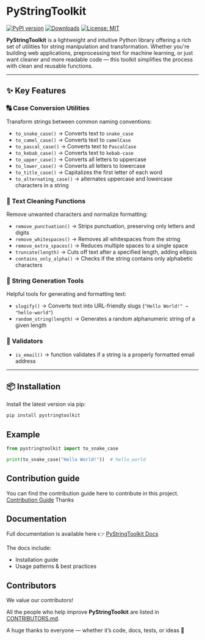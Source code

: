# PyStringToolkit

[![PyPI version](https://badge.fury.io/py/pystringtoolkit.svg)](https://pypi.org/project/pystringtoolkit/)
[![Downloads](https://static.pepy.tech/badge/pystringtoolkit)](https://pepy.tech/project/pystringtoolkit)
[![License: MIT](https://img.shields.io/badge/License-MIT-yellow.svg)](https://opensource.org/licenses/MIT)

**PyStringToolkit** is a lightweight and intuitive Python library offering a rich set of utilities for string manipulation and transformation. Whether you're building web applications, preprocessing text for machine learning, or just want cleaner and more readable code — this toolkit simplifies the process with clean and reusable functions.

---

## ✨ Key Features

### 🔠 Case Conversion Utilities
Transform strings between common naming conventions:

- `to_snake_case()` → Converts text to `snake_case`
- `to_camel_case()` → Converts text to `camelCase`
- `to_pascal_case()` → Converts text to `PascalCase`
- `to_kebab_case()` → Converts text to `kebab-case`
- `to_upper_case()` → Converts all letters to uppercase
- `to_lower_case()` → Converts all letters to lowercase
- `to_title_case()` → Capitalizes the first letter of each word
- `to_alternating_case()` →  alternates uppercase and lowercase characters in a string
### 🧹 Text Cleaning Functions
Remove unwanted characters and normalize formatting:

- `remove_punctuation()` → Strips punctuation, preserving only letters and digits
- `remove_whitespaces()` → Removes all whitespaces from the string
- `remove_extra_spaces()` → Reduces multiple spaces to a single space
- `truncate(length)` → Cuts off text after a specified length, adding ellipsis
- `contains_only_alpha()` → Checks if the string contains only alphabetic characters

### 🔧 String Generation Tools
Helpful tools for generating and formatting text:

- `slugify()` → Converts text into URL-friendly slugs (`"Hello World!" → "hello-world"`)
- `random_string(length)` → Generates a random alphanumeric string of a given length

### 📧 Validators
- `is_email()` → function validates if a string is a properly formatted email address

---

## 📦 Installation  

Install the latest version via pip:

```bash
pip install pystringtoolkit
```
## Example

```python
from pystringtoolkit import to_snake_case

print(to_snake_case("Hello World!"))  # hello_world
```
## Contribution guide
 You can find the contribution guide here to contribute in this project.
[Contribution Guide](CONTRIBUTING.md) 
Thanks

## Documentation

Full documentation is available here 👉 [PyStringToolkit Docs](https://pystringtoolkit-documentation.readthedocs.io/en/latest/)

The docs include:
- Installation guide
- Usage patterns & best practices

## Contributors

We value our contributors!  

All the people who help improve **PyStringToolkit** are listed in [CONTRIBUTORS.md](CONTRIBUTORS.md).  

A huge thanks to everyone — whether it’s code, docs, tests, or ideas 🙌


